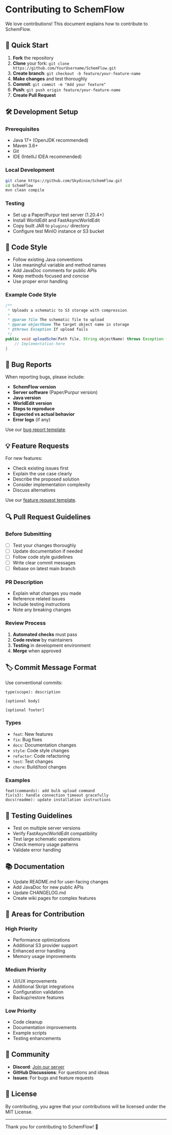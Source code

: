 # Contributing to SchemFlow

We love contributions! This document explains how to contribute to SchemFlow.

## 🚀 Quick Start

1. **Fork** the repository
2. **Clone** your fork: `git clone https://github.com/YourUsername/SchemFlow.git`
3. **Create branch**: `git checkout -b feature/your-feature-name`
4. **Make changes** and test thoroughly
5. **Commit**: `git commit -m "Add your feature"`
6. **Push**: `git push origin feature/your-feature-name`
7. **Create Pull Request**

## 🛠️ Development Setup

### Prerequisites
- Java 17+ (OpenJDK recommended)
- Maven 3.6+
- Git
- IDE (IntelliJ IDEA recommended)

### Local Development
```bash
git clone https://github.com/Skydinse/SchemFlow.git
cd SchemFlow
mvn clean compile
```

### Testing
- Set up a Paper/Purpur test server (1.20.4+)
- Install WorldEdit and FastAsyncWorldEdit
- Copy built JAR to `plugins/` directory
- Configure test MinIO instance or S3 bucket

## 📝 Code Style

- Follow existing Java conventions
- Use meaningful variable and method names
- Add JavaDoc comments for public APIs
- Keep methods focused and concise
- Use proper error handling

### Example Code Style
```java
/**
 * Uploads a schematic to S3 storage with compression.
 * 
 * @param file The schematic file to upload
 * @param objectName The target object name in storage
 * @throws Exception If upload fails
 */
public void uploadSchm(Path file, String objectName) throws Exception {
    // Implementation here
}
```

## 🐛 Bug Reports

When reporting bugs, please include:

- **SchemFlow version**
- **Server software** (Paper/Purpur version)
- **Java version**
- **WorldEdit version**
- **Steps to reproduce**
- **Expected vs actual behavior**
- **Error logs** (if any)

Use our [bug report template](https://github.com/Skydinse/SchemFlow/issues/new?template=bug_report.md).

## 💡 Feature Requests

For new features:

- Check existing issues first
- Explain the use case clearly
- Describe the proposed solution
- Consider implementation complexity
- Discuss alternatives

Use our [feature request template](https://github.com/Skydinse/SchemFlow/issues/new?template=feature_request.md).

## 🔍 Pull Request Guidelines

### Before Submitting
- [ ] Test your changes thoroughly
- [ ] Update documentation if needed
- [ ] Follow code style guidelines
- [ ] Write clear commit messages
- [ ] Rebase on latest main branch

### PR Description
- Explain what changes you made
- Reference related issues
- Include testing instructions
- Note any breaking changes

### Review Process
1. **Automated checks** must pass
2. **Code review** by maintainers
3. **Testing** in development environment
4. **Merge** when approved

## 🏷️ Commit Message Format

Use conventional commits:

```
type(scope): description

[optional body]

[optional footer]
```

### Types
- `feat`: New features
- `fix`: Bug fixes
- `docs`: Documentation changes
- `style`: Code style changes
- `refactor`: Code refactoring
- `test`: Test changes
- `chore`: Build/tool changes

### Examples
```
feat(commands): add bulk upload command
fix(s3): handle connection timeout gracefully
docs(readme): update installation instructions
```

## 🧪 Testing Guidelines

- Test on multiple server versions
- Verify FastAsyncWorldEdit compatibility
- Test large schematic operations
- Check memory usage patterns
- Validate error handling

## 📚 Documentation

- Update README.md for user-facing changes
- Add JavaDoc for new public APIs
- Update CHANGELOG.md
- Create wiki pages for complex features

## 🎯 Areas for Contribution

### High Priority
- Performance optimizations
- Additional S3 provider support
- Enhanced error handling
- Memory usage improvements

### Medium Priority
- UI/UX improvements
- Additional Skript integrations
- Configuration validation
- Backup/restore features

### Low Priority
- Code cleanup
- Documentation improvements
- Example scripts
- Testing enhancements

## 🤝 Community

- **Discord**: [Join our server](https://discord.gg/skydinse)
- **GitHub Discussions**: For questions and ideas
- **Issues**: For bugs and feature requests

## 📄 License

By contributing, you agree that your contributions will be licensed under the MIT License.

---

Thank you for contributing to SchemFlow! 🌊